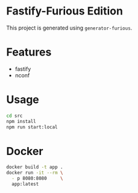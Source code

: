 # Fastify-Furious Edition

This project is generated using `generator-furious`.

# Features

 - fastify
 - nconf
 
# Usage

```bash
cd src
npm install
npm run start:local
```

# Docker

```bash
docker build -t app .
docker run -it --rm \
  - p 8080:8080     \
  app:latest
```